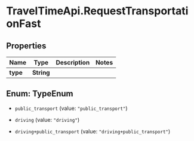 # TravelTimeApi.RequestTransportationFast

## Properties

Name | Type | Description | Notes
------------ | ------------- | ------------- | -------------
**type** | **String** |  | 



## Enum: TypeEnum


* `public_transport` (value: `"public_transport"`)

* `driving` (value: `"driving"`)

* `driving+public_transport` (value: `"driving+public_transport"`)




